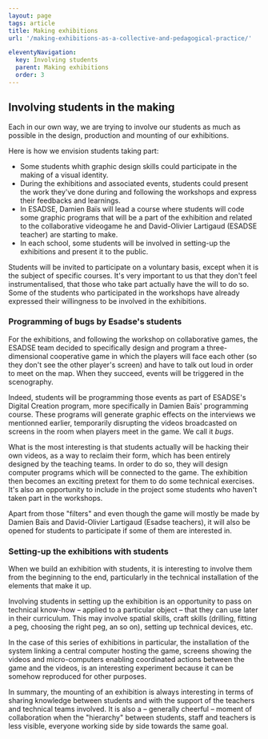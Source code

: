 ```yaml
---
layout: page
tags: article
title: Making exhibitions
url: '/making-exhibitions-as-a-collective-and-pedagogical-practice/'

eleventyNavigation:
  key: Involving students
  parent: Making exhibitions
  order: 3
---
```


## Involving students in the making

Each in our own way, we are trying to involve our students as much as possible in the design, production and mounting of our exhibitions.

Here is how we envision students taking part:
- Some students whith graphic design skills could participate in the making of a visual identity.
- During the exhibitions and associated events, students could present the work they've done during and following the workshops and express their feedbacks and learnings.
- In ESADSE, Damien Baïs will lead a course where students will code some graphic programs that will be a part of the exhibition and related to the collaborative videogame he and David-Olivier Lartigaud (ESADSE teacher) are starting to make.
- In each school, some students will be involved in setting-up the exhibitions and present it to the public.

Students will be invited to participate on a voluntary basis, except when it is the subject of specific courses. It's very important to us that they don't feel instrumentalised, that those who take part actually have the will to do so. Some of the students who participated in the workshops have already expressed their willingness to be involved in the exhibitions.


### Programming of bugs by Esadse's students

For the exhibitions, and following the workshop on collaborative games, the ESADSE team decided to specifically design and program a three-dimensional cooperative game in which the players will face each other (so they don't see the other player's screen) and have to talk out loud in order to meet on the map. When they succeed, events will be triggered in the scenography.

Indeed, students will be programming those events as part of ESADSE's Digital Creation program, more specifically in Damien Baïs' programming course. These programs will generate graphic effects on the interviews we mentionned earlier, temporarily disrupting the videos broadcasted on screens in the room when players meet in the game. We call it *bugs*.

What is the most interesting is that students actually will be hacking their own videos, as a way to reclaim their form, which has been entirely designed by the teaching teams. In order to do so, they will design computer programs which will be connected to the game. The exhibition then becomes an exciting pretext for them to do some technical exercises. It's also an opportunity to include in the project some students who haven't taken part in the workshops.

Apart from those "filters" and even though the game will mostly be made by Damien Baïs and David-Olivier Lartigaud (Esadse teachers), it will also be opened for students to participate if some of them are interested in.


### Setting-up the exhibitions with students

When we build an exhibition with students, it is interesting to involve them from the beginning to the end, particularly in the technical installation of the elements that make it up. 

Involving students in setting up the exhibition is an opportunity to pass on technical know-how – applied to a particular object – that they can use later in their curriculum. This may involve spatial skills, craft skills (drilling, fitting a peg, choosing the right peg, an so on), setting up technical devices, etc.

In the case of this series of exhibitions in particular, the installation of the system linking a central computer hosting the game, screens showing the videos and micro-computers enabling coordinated actions between the game and the videos, is an interesting experiment because it can be somehow reproduced for other purposes.

In summary, the mounting of an exhibition is always interesting in terms of sharing knowledge between students and with the support of the teachers and technical teams involved. It is also a – generally cheerful – moment of collaboration when the "hierarchy" between students, staff and teachers is less visible, everyone working side by side towards the same goal.